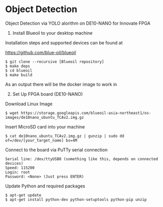 # Object Detection

Object Detection via YOLO alorithm on DE10-NANO for Innovate FPGA

1) Install Blueoil to your desktop machine

Installation steps and supported devices can be found at

https://github.com/blue-oil/blueoil

```
$ git clone --recursive [Blueoil repository]
$ make deps
$ cd blueoil
$ make build
```
As an output there will be the docker image to work in

2) Set Up FPGA board (DE10-NANO)

Download Linux Image

```
$ wget https://storage.googleapis.com/blueoil-asia-northeast1/os-images/de10nano_ubuntu_TCAv2.img.gz
```

Insert MicroSD card into your machine

```
$ cat de10nano_ubuntu_TCAv2.img.gz | gunzip | sudo dd of=/dev/[your_target_name] bs=4M
```

Connect to the board via PuTTy serial connection

```
Serial line: /dev/ttyUSB0 (something like this, depends on connected devices)
Speed: 115200
Login: root
Password: <None> (Just press ENTER)
```

Update Python and required packages

```
$ apt-get update
$ apt-get install python-dev python-setuptools python-pip unzip
``` 

